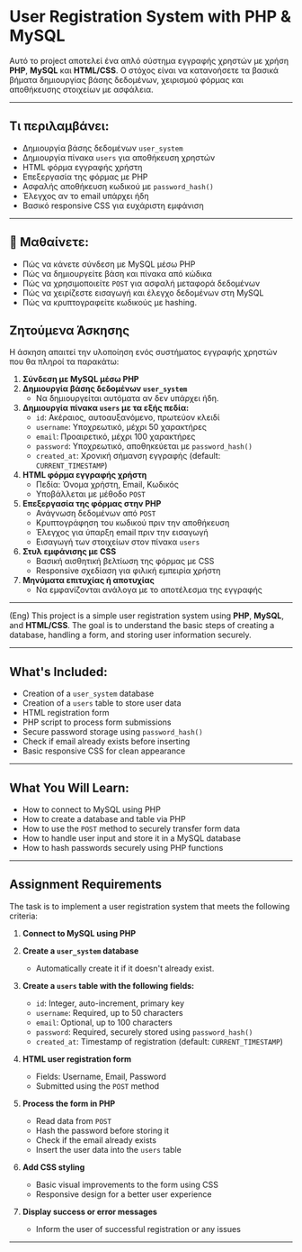 # User Registration System with PHP & MySQL
Αυτό το project αποτελεί ένα απλό σύστημα εγγραφής χρηστών με χρήση **PHP**, **MySQL** και **HTML/CSS**. Ο στόχος είναι να κατανοήσετε τα βασικά βήματα δημιουργίας βάσης δεδομένων, χειρισμού φόρμας και αποθήκευσης στοιχείων με ασφάλεια.

---

## Τι περιλαμβάνει:

- Δημιουργία βάσης δεδομένων `user_system`
- Δημιουργία πίνακα `users` για αποθήκευση χρηστών
- HTML φόρμα εγγραφής χρήστη
- Επεξεργασία της φόρμας με PHP
- Ασφαλής αποθήκευση κωδικού με `password_hash()`
- Έλεγχος αν το email υπάρχει ήδη
- Βασικό responsive CSS για ευχάριστη εμφάνιση

---

## 🧠 Μαθαίνετε:

- Πώς να κάνετε σύνδεση με MySQL μέσω PHP
- Πώς να δημιουργείτε βάση και πίνακα από κώδικα
- Πώς να χρησιμοποιείτε `POST` για ασφαλή μεταφορά δεδομένων
- Πώς να χειρίζεστε εισαγωγή και έλεγχο δεδομένων στη MySQL
- Πώς να κρυπτογραφείτε κωδικούς με hashing.

## Ζητούμενα Άσκησης

Η άσκηση απαιτεί την υλοποίηση ενός συστήματος εγγραφής χρηστών που θα πληροί τα παρακάτω:

1. **Σύνδεση με MySQL μέσω PHP**
2. **Δημιουργία βάσης δεδομένων `user_system`**
   - Να δημιουργείται αυτόματα αν δεν υπάρχει ήδη.
3. **Δημιουργία πίνακα `users` με τα εξής πεδία:**
   - `id`: Ακέραιος, αυτοαυξανόμενο, πρωτεύον κλειδί
   - `username`: Υποχρεωτικό, μέχρι 50 χαρακτήρες
   - `email`: Προαιρετικό, μέχρι 100 χαρακτήρες
   - `password`: Υποχρεωτικό, αποθηκεύεται με `password_hash()`
   - `created_at`: Χρονική σήμανση εγγραφής (default: `CURRENT_TIMESTAMP`)
4. **HTML φόρμα εγγραφής χρήστη**
   - Πεδία: Όνομα χρήστη, Email, Κωδικός
   - Υποβάλλεται με μέθοδο `POST`
5. **Επεξεργασία της φόρμας στην PHP**
   - Ανάγνωση δεδομένων από `POST`
   - Κρυπτογράφηση του κωδικού πριν την αποθήκευση
   - Έλεγχος για ύπαρξη email πριν την εισαγωγή
   - Εισαγωγή των στοιχείων στον πίνακα `users`
6. **Στυλ εμφάνισης με CSS**
   - Βασική αισθητική βελτίωση της φόρμας με CSS
   - Responsive σχεδίαση για φιλική εμπειρία χρήστη
7. **Μηνύματα επιτυχίας ή αποτυχίας**
   - Να εμφανίζονται ανάλογα με το αποτέλεσμα της εγγραφής

---
(Eng)
This project is a simple user registration system using **PHP**, **MySQL**, and **HTML/CSS**. The goal is to understand the basic steps of creating a database, handling a form, and storing user information securely.

---

## What's Included:

- Creation of a `user_system` database
- Creation of a `users` table to store user data
- HTML registration form
- PHP script to process form submissions
- Secure password storage using `password_hash()`
- Check if email already exists before inserting
- Basic responsive CSS for clean appearance

---

##  What You Will Learn:

- How to connect to MySQL using PHP
- How to create a database and table via PHP
- How to use the `POST` method to securely transfer form data
- How to handle user input and store it in a MySQL database
- How to hash passwords securely using PHP functions

---

## Assignment Requirements

The task is to implement a user registration system that meets the following criteria:

1. **Connect to MySQL using PHP**

2. **Create a `user_system` database**
   - Automatically create it if it doesn't already exist.

3. **Create a `users` table with the following fields:**
   - `id`: Integer, auto-increment, primary key
   - `username`: Required, up to 50 characters
   - `email`: Optional, up to 100 characters
   - `password`: Required, securely stored using `password_hash()`
   - `created_at`: Timestamp of registration (default: `CURRENT_TIMESTAMP`)

4. **HTML user registration form**
   - Fields: Username, Email, Password
   - Submitted using the `POST` method

5. **Process the form in PHP**
   - Read data from `POST`
   - Hash the password before storing it
   - Check if the email already exists
   - Insert the user data into the `users` table

6. **Add CSS styling**
   - Basic visual improvements to the form using CSS
   - Responsive design for a better user experience

7. **Display success or error messages**
   - Inform the user of successful registration or any issues

---

